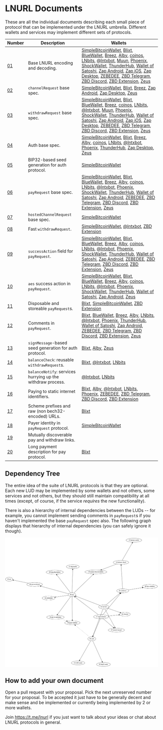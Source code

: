 LNURL Documents
===============

These are all the individual documents describing each small piece of protocol that can be implemented under the LNURL umbrella. Different wallets and services may implement different sets of protocols.

| Number      | Description                                                 | Wallets |
|-------------|-------------------------------------------------------------|---------|
| [01](01.md) | Base LNURL encoding and decoding.                           | [SimpleBitcoinWallet][sbw], [Blixt][blixt], [BlueWallet][bluewallet], [Breez][breez], [Alby][alby], [coinos][coinos], [LNbits][lnbits], [@lntxbot][lntxbot], [Muun][muun], [Phoenix][phoenix], [ShockWallet][shockwallet], [ThunderHub][thunderhub], [Wallet of Satoshi][wos], [Zap Android][zap], [Zap iOS][zap], [Zap Desktop][zap], [ZEBEDEE][zbd], [ZBD Telegram][zbd], [ZBD Discord][zbd], [ZBD Extension][zbd], [Zeus][zeus] |
| [02](02.md) | `channelRequest` base spec.                                 | [SimpleBitcoinWallet][sbw], [Blixt][blixt], [Breez][breez], [Zap Android][zap], [Zap Desktop][zap], [Zeus][zeus] |
| [03](03.md) | `withdrawRequest` base spec.                                | [SimpleBitcoinWallet][sbw], [Blixt][blixt], [BlueWallet][bluewallet], [Breez][breez], [coinos][coinos], [LNbits][lnbits], [@lntxbot][lntxbot], [Muun][muun], [Phoenix][phoenix], [ShockWallet][shockwallet], [ThunderHub][thunderhub], [Wallet of Satoshi][wos], [Zap Android][zap], [Zap iOS][zap], [Zap Desktop][zap], [ZEBEDEE][zbd], [ZBD Telegram][zbd], [ZBD Discord][zbd], [ZBD Extension][zbd], [Zeus][zeus] |
| [04](04.md) | Auth base spec.                                             | [SimpleBitcoinWallet][sbw], [Blixt][blixt], [Breez][breez], [Alby][alby], [coinos][coinos], [LNbits][lnbits], [@lntxbot][lntxbot], [Phoenix][phoenix], [ThunderHub][thunderhub], [Zap Desktop][zap], [Zeus][zeus] |
| [05](05.md) | BIP32-based seed generation for auth protocol.              | [SimpleBitcoinWallet][sbw] |
| [06](06.md) | `payRequest` base spec.                                     | [SimpleBitcoinWallet][sbw], [Blixt][blixt], [BlueWallet][bluewallet], [Breez][breez], [Alby][alby], [coinos][coinos], [LNbits][lnbits], [@lntxbot][lntxbot], [Phoenix][phoenix], [ShockWallet][shockwallet], [ThunderHub][thunderhub], [Wallet of Satoshi][wos], [Zap Android][zap], [ZEBEDEE][zbd], [ZBD Telegram][zbd], [ZBD Discord][zbd], [ZBD Extension][zbd], [Zeus][zeus] |
| [07](07.md) | `hostedChannelRequest` base spec.                           | [SimpleBitcoinWallet][sbw] |
| [08](08.md) | Fast `withdrawRequest`.                                     | [SimpleBitcoinWallet][sbw], [@lntxbot][lntxbot], [ZBD Extension][zbd] |
| [09](09.md) | `successAction` field for `payRequest`.                     | [SimpleBitcoinWallet][sbw], [Blixt][blixt], [BlueWallet][bluewallet], [Breez][breez], [Alby][alby], [coinos][coinos], [LNbits][lnbits], [@lntxbot][lntxbot], [Phoenix][phoenix], [ShockWallet][shockwallet], [ThunderHub][thunderhub], [Wallet of Satoshi][wos], [Zap Android][zap], [ZEBEDEE][zbd], [ZBD Telegram][zbd], [ZBD Discord][zbd], [ZBD Extension][zbd], [Zeus][zeus] |
| [10](10.md) | `aes` success action in `payRequest`.                       | [SimpleBitcoinWallet][sbw], [Blixt][blixt], [BlueWallet][bluewallet], [Breez][breez], [Alby][alby], [coinos][coinos], [LNbits][lnbits], [@lntxbot][lntxbot], [Phoenix][phoenix], [ShockWallet][shockwallet], [ThunderHub][thunderhub], [Wallet of Satoshi][wos], [Zap Android][zap], [Zeus][zeus] |
| [11](11.md) | Disposable and storeable `payRequest`s.                     | [Blixt][blixt], [SimpleBitcoinWallet][sbw], [ZBD Extension][zbd] |
| [12](12.md) | Comments in `payRequest`.                                   | [Blixt][blixt], [BlueWallet][bluewallet], [Breez][breez], [Alby][alby], [LNbits][lnbits], [@lntxbot][lntxbot], [Phoenix][phoenix], [ThunderHub][thunderhub],  [Wallet of Satoshi][wos], [Zap Android][zap], [ZEBEDEE][zbd], [ZBD Telegram][zbd], [ZBD Discord][zbd], [ZBD Extension][zbd], [Zeus][zeus] |
| [13](13.md) | `signMessage`-based seed generation for auth protocol.      | [Blixt][blixt], [Alby][alby], [Zeus][zeus] |
| [14](14.md) | `balanceCheck`: reusable `withdrawRequest`s.                | [Blixt][blixt], [@lntxbot][lntxbot], [LNbits][lnbits] |
| [15](15.md) | `balanceNotify`: services hurrying up the withdraw process. | [@lntxbot][lntxbot], [LNbits][lnbits] |
| [16](16.md) | Paying to static internet identifiers.                      | [Blixt][blixt], [Alby][alby], [@lntxbot][lntxbot], [LNbits][lnbits], [Phoenix][phoenix], [ZEBEDEE][zbd], [ZBD Telegram][zbd], [ZBD Discord][zbd], [ZBD Extension][zbd] |
| [17](17.md) | Scheme prefixes and raw (non bech32-encoded) URLs.          | [Blixt][blixt] |
| [18](18.md) | Payer identity in `payRequest` protocol.                    | [SimpleBitcoinWallet][sbw] |
| [19](19.md) | Mutually discoverable pay and withdraw links.               |  |
| [20](20.md) | Long payment description for pay protocol.                  | [Blixt][blixt] |

[blixt]: https://blixtwallet.github.io
[bluewallet]: https://bluewallet.io
[sbw]: https://lightning-wallet.com
[breez]: https://breez.technology
[alby]: https://github.com/getAlby/lightning-browser-extension
[coinos]: https://coinos.io
[lnbits]: https://lnbits.org
[lntxbot]: https://lntxbot.com
[muun]: https://muun.com
[phoenix]: https://phoenix.acinq.co
[shockwallet]: https://shockwallet.app
[thunderhub]: https://www.thunderhub.io
[wos]: https://www.walletofsatoshi.com
[zap]: https://zaphq.io/
[zbd]: https://zebedee.io/wallet
[zeus]: https://zeusln.app

Dependency Tree
---------------

The entire idea of the suite of LNURL protocols is that they are optional. Each new LUD may be implemented by some wallets and not others, some services and not others, but they should still maintain compatibility at all times (except, of course, if the service _requires_ the new functionality).

There is also a hierarchy of internal dependencies between the LUDs -- for example, you cannot implement sending comments in `payRequest`s if you haven't implemented the base `payRequest` spec also. The following graph displays that hierarchy of internal dependencies (you can safely ignore it though).

[![dependencies](dependencies.png)](dependencies.dot)

How to add your own document
----------------------------

Open a pull request with your proposal. Pick the next unreserved number for your proposal. To be accepted it just have to be generally decent and make sense and be implemented or currently being implemented by 2 or more wallets.

Join https://t.me/lnurl if you just want to talk about your ideas or chat about LNURL protocols in general.
